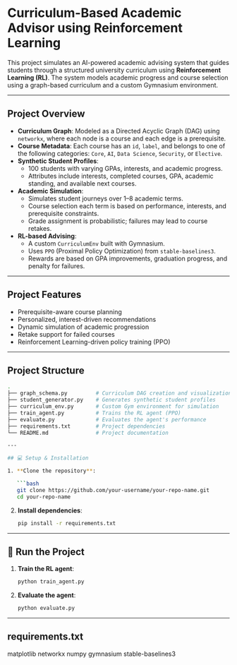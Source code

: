 
# Curriculum-Based Academic Advisor using Reinforcement Learning

This project simulates an AI-powered academic advising system that guides students through a structured university curriculum using **Reinforcement Learning (RL)**. The system models academic progress and course selection using a graph-based curriculum and a custom Gymnasium environment.

---

## Project Overview

- **Curriculum Graph**: Modeled as a Directed Acyclic Graph (DAG) using `networkx`, where each node is a course and each edge is a prerequisite.
- **Course Metadata**: Each course has an `id`, `label`, and belongs to one of the following categories: `Core`, `AI`, `Data Science`, `Security`, or `Elective`.
- **Synthetic Student Profiles**:
  - 100 students with varying GPAs, interests, and academic progress.
  - Attributes include interests, completed courses, GPA, academic standing, and available next courses.
- **Academic Simulation**:
  - Simulates student journeys over 1–8 academic terms.
  - Course selection each term is based on performance, interests, and prerequisite constraints.
  - Grade assignment is probabilistic; failures may lead to course retakes.
- **RL-based Advising**:
  - A custom `CurriculumEnv` built with Gymnasium.
  - Uses `PPO` (Proximal Policy Optimization) from `stable-baselines3`.
  - Rewards are based on GPA improvements, graduation progress, and penalty for failures.

---

## Project Features

- Prerequisite-aware course planning
- Personalized, interest-driven recommendations
- Dynamic simulation of academic progression
- Retake support for failed courses
- Reinforcement Learning-driven policy training (PPO)

---

## Project Structure

```bash
.
├── graph_schema.py         # Curriculum DAG creation and visualization
├── student_generator.py    # Generates synthetic student profiles
├── curriculum_env.py       # Custom Gym environment for simulation
├── train_agent.py          # Trains the RL agent (PPO)
├── evaluate.py             # Evaluates the agent's performance
├── requirements.txt        # Project dependencies
└── README.md               # Project documentation

---

## 💻 Setup & Installation

1. **Clone the repository**:

   ```bash
   git clone https://github.com/your-username/your-repo-name.git
   cd your-repo-name
   ```

2. **Install dependencies**:

   ```bash
   pip install -r requirements.txt
   ```

---

## 🚀 Run the Project

1. **Train the RL agent**:

   ```bash
   python train_agent.py
   ```

2. **Evaluate the agent**:

   ```bash
   python evaluate.py
   ```

---

## requirements.txt
matplotlib
networkx
numpy
gymnasium
stable-baselines3

